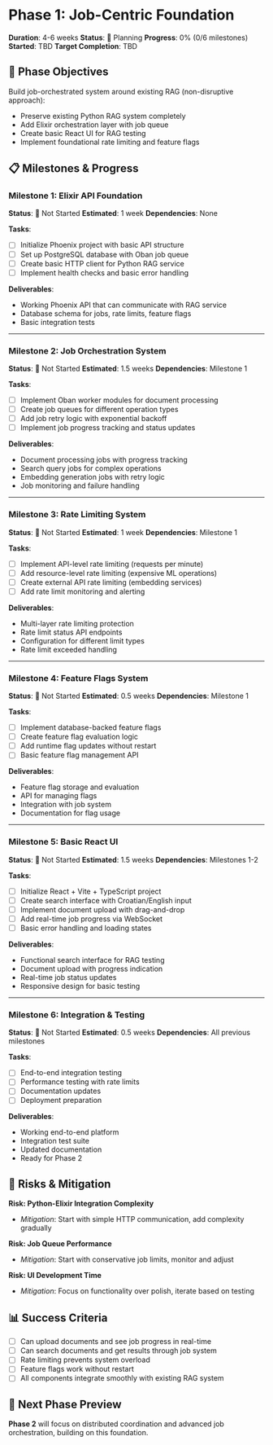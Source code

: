 # Phase 1: Job-Centric Foundation

**Duration**: 4-6 weeks
**Status**: 🔄 Planning
**Progress**: 0% (0/6 milestones)
**Started**: TBD
**Target Completion**: TBD

## 🎯 Phase Objectives

Build job-orchestrated system around existing RAG (non-disruptive approach):
- Preserve existing Python RAG system completely
- Add Elixir orchestration layer with job queue
- Create basic React UI for RAG testing
- Implement foundational rate limiting and feature flags

## 📋 Milestones & Progress

### Milestone 1: Elixir API Foundation
**Status**: 🔲 Not Started
**Estimated**: 1 week
**Dependencies**: None

**Tasks**:
- [ ] Initialize Phoenix project with basic API structure
- [ ] Set up PostgreSQL database with Oban job queue
- [ ] Create basic HTTP client for Python RAG service
- [ ] Implement health checks and basic error handling

**Deliverables**:
- Working Phoenix API that can communicate with RAG service
- Database schema for jobs, rate limits, feature flags
- Basic integration tests

---

### Milestone 2: Job Orchestration System
**Status**: 🔲 Not Started
**Estimated**: 1.5 weeks
**Dependencies**: Milestone 1

**Tasks**:
- [ ] Implement Oban worker modules for document processing
- [ ] Create job queues for different operation types
- [ ] Add job retry logic with exponential backoff
- [ ] Implement job progress tracking and status updates

**Deliverables**:
- Document processing jobs with progress tracking
- Search query jobs for complex operations
- Embedding generation jobs with retry logic
- Job monitoring and failure handling

---

### Milestone 3: Rate Limiting System
**Status**: 🔲 Not Started
**Estimated**: 1 week
**Dependencies**: Milestone 1

**Tasks**:
- [ ] Implement API-level rate limiting (requests per minute)
- [ ] Add resource-level rate limiting (expensive ML operations)
- [ ] Create external API rate limiting (embedding services)
- [ ] Add rate limit monitoring and alerting

**Deliverables**:
- Multi-layer rate limiting protection
- Rate limit status API endpoints
- Configuration for different limit types
- Rate limit exceeded handling

---

### Milestone 4: Feature Flags System
**Status**: 🔲 Not Started
**Estimated**: 0.5 weeks
**Dependencies**: Milestone 1

**Tasks**:
- [ ] Implement database-backed feature flags
- [ ] Create feature flag evaluation logic
- [ ] Add runtime flag updates without restart
- [ ] Basic feature flag management API

**Deliverables**:
- Feature flag storage and evaluation
- API for managing flags
- Integration with job system
- Documentation for flag usage

---

### Milestone 5: Basic React UI
**Status**: 🔲 Not Started
**Estimated**: 1.5 weeks
**Dependencies**: Milestones 1-2

**Tasks**:
- [ ] Initialize React + Vite + TypeScript project
- [ ] Create search interface with Croatian/English input
- [ ] Implement document upload with drag-and-drop
- [ ] Add real-time job progress via WebSocket
- [ ] Basic error handling and loading states

**Deliverables**:
- Functional search interface for RAG testing
- Document upload with progress indication
- Real-time job status updates
- Responsive design for basic testing

---

### Milestone 6: Integration & Testing
**Status**: 🔲 Not Started
**Estimated**: 0.5 weeks
**Dependencies**: All previous milestones

**Tasks**:
- [ ] End-to-end integration testing
- [ ] Performance testing with rate limits
- [ ] Documentation updates
- [ ] Deployment preparation

**Deliverables**:
- Working end-to-end platform
- Integration test suite
- Updated documentation
- Ready for Phase 2

## 🚧 Risks & Mitigation

**Risk: Python-Elixir Integration Complexity**
- *Mitigation*: Start with simple HTTP communication, add complexity gradually

**Risk: Job Queue Performance**
- *Mitigation*: Start with conservative job limits, monitor and adjust

**Risk: UI Development Time**
- *Mitigation*: Focus on functionality over polish, iterate based on testing

## 📊 Success Criteria

- [ ] Can upload documents and see job progress in real-time
- [ ] Can search documents and get results through job system
- [ ] Rate limiting prevents system overload
- [ ] Feature flags work without restart
- [ ] All components integrate smoothly with existing RAG system

## 🔄 Next Phase Preview

**Phase 2** will focus on distributed coordination and advanced job orchestration, building on this foundation.
